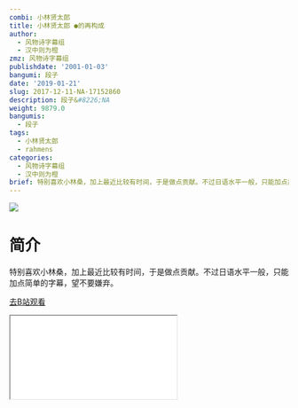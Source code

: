 ```yaml
---
combi: 小林贤太郎
title: 小林贤太郎 ●的再构成
author:
  - 风物诗字幕组
  - 汉中则为橙
zmz: 风物诗字幕组
publishdate: '2001-01-03'
bangumi: 段子
date: '2019-01-21'
slug: 2017-12-11-NA-17152860
description: 段子&#8226;NA
weight: 9879.0
bangumis:
  - 段子
tags:
  - 小林贤太郎
  - rahmens
categories:
  - 风物诗字幕组
  - 汉中则为橙
brief: 特别喜欢小林桑，加上最近比较有时间，于是做点贡献。不过日语水平一般，只能加点简单的字幕，望不要嫌弃。
---
```

![](https://i.imgur.com/4pwg84o.jpg)
# 简介  
特别喜欢小林桑，加上最近比较有时间，于是做点贡献。不过日语水平一般，只能加点简单的字幕，望不要嫌弃。  

[去B站观看](https://www.bilibili.com/video/av17152860/)
<div class ="resp-container"><iframe class="testiframe" src="//player.bilibili.com/player.html?aid=17152860"", scrolling="no", allowfullscreen="true" > </iframe></div> 
